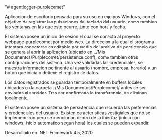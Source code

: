 "# agentlogger-purplecomet" 

Aplicacion de escritorio pensada para su uso en equipos Windows, con el objetivo de registrar las pulsaciones del teclado del usuario, como tambien las ventanas en las que esto ocurre, junto con hora y fecha.

El sistema posee un inicio de sesion el cual se conecta al proyecto webpage-purplecomet por medio web. La direccion a la cual el programa intentara conectarse es editable por medio del archivo de persistencia que se genera al abrir la aplicacion (ubicado en ../Mis Documentos/Purplecomet/persistence.conf), como tambien otras configuraciones del sistema. Una vez validadas las credenciales, se muestra informacion pertinente al usuario (nombre, empresa, horario) y un boton que inicia o detiene el registro de datos. 

Los datos registrados se guardan temporalmente en buffers locales ubicados en la carpeta ../Mis Documentos/Purplecomet/ antes de ser enviados al servidor. Tras ser confirmada la transferencia, se eliminan localmente.

El sistema posee un sistema de persistencia que recuerda las preferencias y credenciales del usuario. Existen caracteristicas vestigiales que no se implementaron pero se mencionan dentro de la interfaz (inicio con windows, inicio automatico segun hora) los cuales se pueden expandir.

Desarrollado en .NET Framework 4.5, 2020

